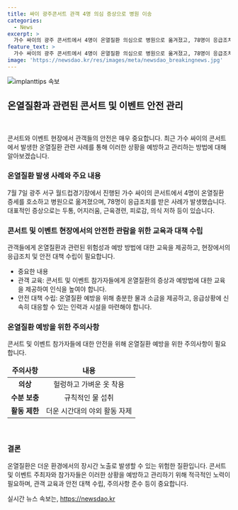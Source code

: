 ```yaml
---
title: 싸이 광주콘서트 관객 4명 의심 증상으로 병원 이송
categories:
  - News
excerpt: >
  가수 싸이의 광주 콘서트에서 4명이 온열질환 의심으로 병원으로 옮겨졌고, 78명이 응급조치를 받은 사고가 발생했다. 이에도 불구하고 안전사고는 없었으며, 싸이의 흠뻑쇼는 올해까지 9개 도시에서 열릴 예정이다. 지난해 미국에서는 관객 한 명이 열사병으로 사망한 사례도 있었다. 온열질환을 예방하기 위한 조치들은 다양한데, 가장 더운 시간대에는 야외활동을 자제하고 물을 규칙적으로 마시는 것이 중요하다.
feature_text: >
  가수 싸이의 광주 콘서트에서 4명이 온열질환 의심으로 병원으로 옮겨졌고, 78명이 응급조치를 받은 사고가 발생했다. 이에도 불구하고 안전사고는 없었으며, 싸이의 흠뻑쇼는 올해까지 9개 도시에서 열릴 예정이다. 지난해 미국에서는 관객 한 명이 열사병으로 사망한 사례도 있었다. 온열질환을 예방하기 위한 조치들은 다양한데, 가장 더운 시간대에는 야외활동을 자제하고 물을 규칙적으로 마시는 것이 중요하다.
image: 'https://newsdao.kr/res/images/meta/newsdao_breakingnews.jpg'
---
```


<p><img src="https://newsdao.kr/res/images/meta/newsdao_breakingnews.jpg" alt="implanttips 속보" /></p>

<h2 data-ke-size="size26">온열질환과 관련된 콘서트 및 이벤트 안전 관리</h2>

<p data-ke-size="size16">&nbsp;</p>

<p data-ke-size="size16">콘서트와 이벤트 현장에서 관객들의 안전은 매우 중요합니다. 최근 가수 싸이의 콘서트에서 발생한 온열질환 관련 사례를 통해 이러한 상황을 예방하고 관리하는 방법에 대해 알아보겠습니다.</p>

<h3>온열질환 발생 사례와 주요 내용</h3>

<p data-ke-size="size16">7월 7일 광주 서구 월드컵경기장에서 진행된 가수 싸이의 콘서트에서 4명이 온열질환 증세를 호소하고 병원으로 옮겨졌으며, 78명이 응급조치를 받은 사례가 발생했습니다. 대표적인 증상으로는 두통, 어지러움, 근육경련, 피로감, 의식 저하 등이 있습니다.</p>

<h3>콘서트 및 이벤트 현장에서의 안전한 관람을 위한 교육과 대책 수립</h3>

<p data-ke-size="size16">관객들에게 온열질환과 관련된 위험성과 예방 방법에 대한 교육을 제공하고, 현장에서의 응급조치 및 안전 대책 수립이 필요합니다.</p>

<ul>
<li>중요한 내용</li>
<li>관객 교육: 콘서트 및 이벤트 참가자들에게 온열질환의 증상과 예방법에 대한 교육을 제공하여 인식을 높여야 합니다.</li>
<li>안전 대책 수립: 온열질환 예방을 위해 충분한 물과 소금을 제공하고, 응급상황에 신속히 대응할 수 있는 인력과 시설을 마련해야 합니다.</li>
</ul>

<h3>온열질환 예방을 위한 주의사항</h3>

<p data-ke-size="size16">콘서트 및 이벤트 참가자들에 대한 안전을 위해 온열질환 예방을 위한 주의사항이 필요합니다.</p>

<table>
<thead>
<tr>
<td style="text-align: center; height: 17px;"><b>주의사항</b></td>
<td style="text-align: center; height: 17px;"><b>내용</b></td>
</tr>
</thead>
<tbody>
<tr>
<td style="text-align: center; height: 17px;"><b>의상</b></td>
<td style="text-align: center; height: 17px;">헐렁하고 가벼운 옷 착용</td>
</tr>
<tr>
<td style="text-align: center; height: 17px;"><b>수분 보충</b></td>
<td style="text-align: center; height: 17px;">규칙적인 물 섭취</td>
</tr>
<tr>
<td style="text-align: center; height: 17px;"><b>활동 제한</b></td>
<td style="text-align: center; height: 17px;">더운 시간대의 야외 활동 자제</td>
</tr>
</tbody>
</table>

<p data-ke-size="size16">&nbsp;</p>

<h3>결론</h3>

<p data-ke-size="size16">온열질환은 더운 환경에서의 장시간 노출로 발생할 수 있는 위험한 질환입니다. 콘서트 및 이벤트 주최자와 참가자들은 이러한 상황을 예방하고 관리하기 위해 적극적인 노력이 필요하며, 관객 교육과 안전 대책 수립, 주의사항 준수 등이 중요합니다.</p>
실시간 뉴스 속보는, <a href="https://newsdao.kr" rel="dofollow">https://newsdao.kr</a>


